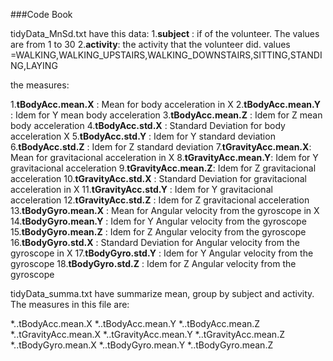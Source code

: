 ###Code Book

tidyData_MnSd.txt have this data:
1.**subject** : if of the volunteer. The values are from 1 to 30 
2.**activity**: the activity that the volunteer did. values =WALKING,WALKING_UPSTAIRS,WALKING_DOWNSTAIRS,SITTING,STANDING,LAYING

the measures:

1.**tBodyAcc.mean.X**   : Mean for body acceleration in X
2.**tBodyAcc.mean.Y**   : Idem for Y mean body acceleration
3.**tBodyAcc.mean.Z**   : Idem for Z mean body acceleration
4.**tBodyAcc.std.X**    : Standard Deviation for body acceleration X
5.**tBodyAcc.std.Y**    : Idem for Y standard deviation
6.**tBodyAcc.std.Z**    : Idem for Z standard deviation
7.**tGravityAcc.mean.X**: Mean for gravitacional acceleration in X
8.**tGravityAcc.mean.Y**: Idem for Y gravitacional acceleration
9.**tGravityAcc.mean.Z**: Idem for Z gravitacional acceleration
10.**tGravityAcc.std.X** : Standard Deviation for gravitacional acceleration in X 
11.**tGravityAcc.std.Y** : Idem for Y gravitacional acceleration
12.**tGravityAcc.std.Z** : Idem for Z gravitacional acceleration
13.**tBodyGyro.mean.X**  : Mean for Angular velocity from the gyroscope in X
14.**tBodyGyro.mean.Y**  : Idem for Y Angular velocity from the gyroscope
15.**tBodyGyro.mean.Z**  : Idem for Z Angular velocity from the gyroscope
16.**tBodyGyro.std.X**   : Standard Deviation for Angular velocity from the gyroscope in X 
17.**tBodyGyro.std.Y**   : Idem for Y Angular velocity from the gyroscope
18.**tBodyGyro.std.Z**   : Idem for Z Angular velocity from the gyroscope
	
tidyData_summa.txt have summarize mean, group by subject and activity. The measures in this file are:
 
 *..tBodyAcc.mean.X
 *..tBodyAcc.mean.Y
 *..tBodyAcc.mean.Z
 *..tGravityAcc.mean.X
 *..tGravityAcc.mean.Y
 *..tGravityAcc.mean.Z
 *..tBodyGyro.mean.X
 *..tBodyGyro.mean.Y
 *..tBodyGyro.mean.Z